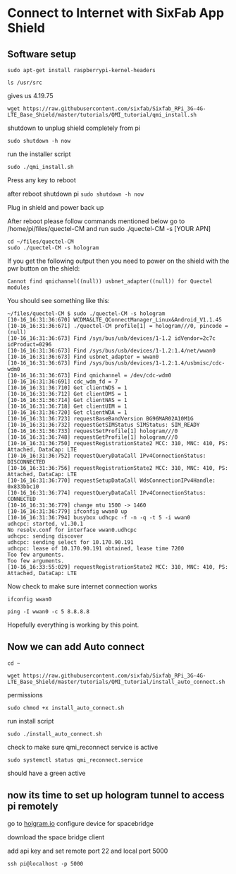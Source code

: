 # Connect to Internet with SixFab App Shield

## Software setup
`sudo apt-get install raspberrypi-kernel-headers`

`ls /usr/src`

gives us 4.19.75


`wget https://raw.githubusercontent.com/sixfab/Sixfab_RPi_3G-4G-LTE_Base_Shield/master/tutorials/QMI_tutorial/qmi_install.sh`


shutdown to unplug shield completely from pi

`sudo shutdown -h now`

run the installer script

`sudo ./qmi_install.sh`

Press any key to reboot

after reboot shutdown pi
`sudo shutdown -h now`

Plug in shield and power back up

After reboot please follow commands mentioned below
go to /home/pi/files/quectel-CM and run sudo ./quectel-CM -s [YOUR APN]

```
cd ~/files/quectel-CM
sudo ./quectel-CM -s hologram
```
If you get the following output then you need to power on the shield with the pwr button on the shield:
```
Cannot find qmichannel((null)) usbnet_adapter((null)) for Quectel modules
```

You should see something like this:
```
~/files/quectel-CM $ sudo ./quectel-CM -s hologram
[10-16_16:31:36:670] WCDMA&LTE_QConnectManager_Linux&Android_V1.1.45
[10-16_16:31:36:671] ./quectel-CM profile[1] = hologram///0, pincode = (null)
[10-16_16:31:36:673] Find /sys/bus/usb/devices/1-1.2 idVendor=2c7c idProduct=0296
[10-16_16:31:36:673] Find /sys/bus/usb/devices/1-1.2:1.4/net/wwan0
[10-16_16:31:36:673] Find usbnet_adapter = wwan0
[10-16_16:31:36:673] Find /sys/bus/usb/devices/1-1.2:1.4/usbmisc/cdc-wdm0
[10-16_16:31:36:673] Find qmichannel = /dev/cdc-wdm0
[10-16_16:31:36:691] cdc_wdm_fd = 7
[10-16_16:31:36:710] Get clientWDS = 1
[10-16_16:31:36:712] Get clientDMS = 1
[10-16_16:31:36:714] Get clientNAS = 1
[10-16_16:31:36:718] Get clientUIM = 1
[10-16_16:31:36:720] Get clientWDA = 1
[10-16_16:31:36:723] requestBaseBandVersion BG96MAR02A10M1G
[10-16_16:31:36:732] requestGetSIMStatus SIMStatus: SIM_READY
[10-16_16:31:36:733] requestSetProfile[1] hologram///0
[10-16_16:31:36:748] requestGetProfile[1] hologram///0
[10-16_16:31:36:750] requestRegistrationState2 MCC: 310, MNC: 410, PS: Attached, DataCap: LTE
[10-16_16:31:36:752] requestQueryDataCall IPv4ConnectionStatus: DISCONNECTED
[10-16_16:31:36:756] requestRegistrationState2 MCC: 310, MNC: 410, PS: Attached, DataCap: LTE
[10-16_16:31:36:770] requestSetupDataCall WdsConnectionIPv4Handle: 0x833bbc10
[10-16_16:31:36:774] requestQueryDataCall IPv4ConnectionStatus: CONNECTED
[10-16_16:31:36:779] change mtu 1500 -> 1460
[10-16_16:31:36:779] ifconfig wwan0 up
[10-16_16:31:36:794] busybox udhcpc -f -n -q -t 5 -i wwan0
udhcpc: started, v1.30.1
No resolv.conf for interface wwan0.udhcpc
udhcpc: sending discover
udhcpc: sending select for 10.170.90.191
udhcpc: lease of 10.170.90.191 obtained, lease time 7200
Too few arguments.
Too few arguments.
[10-16_16:33:55:029] requestRegistrationState2 MCC: 310, MNC: 410, PS: Attached, DataCap: LTE
```

Now check to make sure internet connection works

`ifconfig wwan0`

`ping -I wwan0 -c 5 8.8.8.8`

Hopefully everything is working by this point.

## Now we can add Auto connect

`cd ~`

`wget https://raw.githubusercontent.com/sixfab/Sixfab_RPi_3G-4G-LTE_Base_Shield/master/tutorials/QMI_tutorial/install_auto_connect.sh`

permissions

`sudo chmod +x install_auto_connect.sh`

run install script

`sudo ./install_auto_connect.sh`

check to make sure qmi_reconnect service is active

`sudo systemctl status qmi_reconnect.service`

should have a green active


## now its time to set up hologram tunnel to access pi remotely

go to [holgram.io](hologram.io) configure device for spacebridge

download the space bridge client

add api key and set remote port 22 and local port 5000

`ssh pi@localhost -p 5000`
